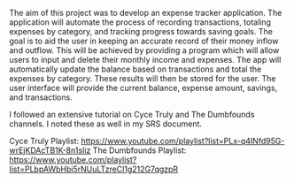 The aim of this project was to develop an expense tracker application. The application will automate the process of recording transactions, totaling expenses by category, and tracking progress towards saving goals. The goal is to aid the user in keeping an accurate record of their money inflow and outflow. This will be achieved by providing a program which will allow users to input and delete their monthly income and expenses. The app will automatically update the balance based on transactions and total the expenses by category. These results will then be stored for the user. The user interface will provide the current balance, expense amount, savings, and transactions. 

I followed an extensive tutorial on Cyce Truly and The Dumbfounds channels. I noted these as well in my SRS document. 

Cyce Truly Playlist: https://www.youtube.com/playlist?list=PLx-q4INfd95G-wrEjKDAcTB1K-8n1sIiz
The Dumbfounds Playlist: https://www.youtube.com/playlist?list=PLbpAWbHbi5rNUuLTzreCl1g212G7qgzpR